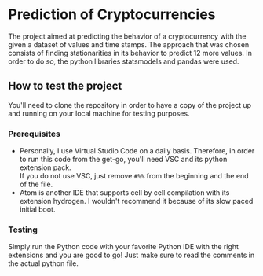 
# Prediction of Cryptocurrencies 
The project aimed at predicting the behavior of a cryptocurrency with the given a dataset of values and time stamps. The approach that was chosen consists of finding stationarities in its behavior to predict 12 more values. In order to do so, the python libraries statsmodels and pandas were used. 

## How to test the project
You'll need to clone the repository in order to have a copy of the project up and running on your local machine for testing purposes.

### Prerequisites
* Personally, I use Virtual Studio Code on a daily basis. Therefore, in order to run this code from the get-go, you'll need VSC and its python extension pack.<br>
If you do not use VSC, just remove `#%%` from the beginning and the end of the file. </li>
* Atom is another IDE that supports cell by cell compilation with its extension hydrogen. I wouldn't recommend it because of its slow paced initial boot.

### Testing
Simply run the Python code with your favorite Python IDE with the right extensions and you are good to go! Just make sure to read the comments in the actual python file.
